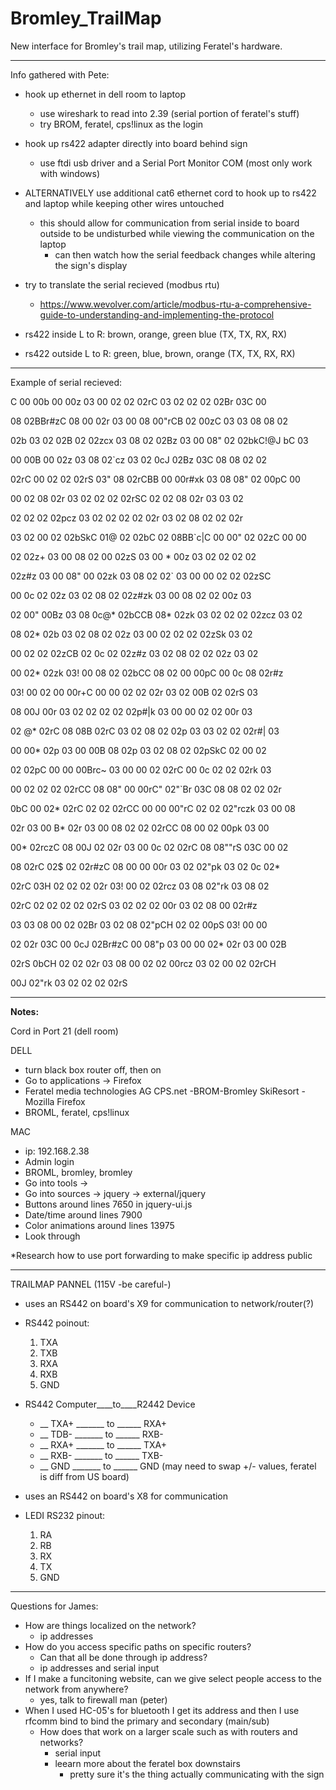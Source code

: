# Bromley_TrailMap
New interface for Bromley's trail map, utilizing Feratel's hardware.

----------------------------------------------------------------------
Info gathered with Pete:
- hook up ethernet in dell room to laptop
  - use wireshark to read into 2.39 (serial portion of feratel's stuff)
  - try BROM, feratel, cps!linux as the login
- hook up rs422 adapter directly into board behind sign
  - use ftdi usb driver and a Serial Port Monitor COM (most only work with windows)
- ALTERNATIVELY use additional cat6 ethernet cord to hook up to rs422 and laptop while keeping other wires untouched
  - this should allow for communication from serial inside to board outside to be undisturbed while viewing the communication on the laptop
    - can then watch how the serial feedback changes while altering the sign's display
- try to translate the serial recieved (modbus rtu)
  - https://www.wevolver.com/article/modbus-rtu-a-comprehensive-guide-to-understanding-and-implementing-the-protocol 

- rs422 inside L to R: brown, orange, green blue (TX, TX, RX, RX)
- rs422 outside L to R: green, blue, brown, orange (TX, TX, RX, RX)

----------------------------------------------------------------------
Example of serial recieved:

C 00 00b 00 00z 03 00 02 02 02rC 03 02 02 02 02Br 03C 00

08 02BBr#zC 08  00 02r 03 00 08 00"rCB 02 00zC 03 03 08 08 02

02b 03 02 02B 02 02zcx 03 08 02 02Bz 03 00 08" 02 02bkC!@J bC 03

00 00B 00 02z 03 08  02`cz 03 02 0cJ 02Bz 03C 08 08 02 02

02rC 00 02 02 02rS 03" 08 02rCBB 00 00r#xk 03 08 08" 02 00pC 00

00 02 08 02r 03 02 02 02 02rSC 02 02 08 02r 03 03 02

02 02 02 02pcz 03 02 02 02 02 02r 03 02 08 02 02 02r

03 02 00 02 02bSkC 01@ 02 02bC 02 08BB`c|C 00 00" 02 02zC 00 00

02 02z+ 03 00 08 02 00 02zS 03 00 * 00z 03 02 02 02 02

02z#z 03 00 08" 00 02zk 03 08 02 02` 03 00 00 02 02 02zSC

00 0c 02 02z 03 02 08 02 02z#zk 03 00 08 02 02 00z 03

02 00" 00Bz 03 08 0c@* 02bCCB 08* 02zk 03 02  02 02 02zcz 03 02

08 02* 02b 03 02 08 02 02z 03 00 02 02 02 02zSk 03 02

00 02 02 02zCB 02 0c 02 02z#z 03 02 08 02 02 02z 03 02

00 02* 02zk 03! 00 08 02 02bCC 08 02 00 00pC 00 0c 08 02r#z

03! 00 02 00 00r+C 00 00 02 02 02r 03 02 00B 02 02rS 03

08 00J 00r 03 02 02 02 02 02p#|k 03 00 00 02 02 00r 03

02 @* 02rC 08 08B 02rC 03 02 08 02 02p 03 03 02  02 02r#| 03

00 00* 02p 03 00 00B 08 02p 03 02 08 02 02pSkC 02 00 02

02 02pC 00 00 00Brc~ 03 00 00 02 02rC 00 0c 02 02 02rk 03

00 02 02 02 02rCC 08 08" 00 00rC" 02"`Br 03C 08 08 02 02 02r

0bC 00  02* 02rC 02 02 02rCC 00 00 00"rC 02 02 02"rczk 03 00 08

02r 03 00 B* 02r 03 00 08 02 02 02rCC 08 00 02 00pk 03 00

00* 02rczC 08 00J 02 02r 03 00 0c 02 02rC 08 08""rS 03C 00  02

08 02rC 02$ 02 02r#zC 08 00 00 00r 03 02 02"pk 03 02 0c 02*

02rC 03H 02 02 02 02r 03! 00 02 02rcz 03 08 02"rk 03 08 02

02rC 02 02 02 02 02rS 03 02 02 02 00r 03 02 08 00 02r#z

03 03 08 00 02 02Br 03 02 08 02"pCH 02 02 00pS 03! 00 00

02 02r 03C 00 0cJ 02Br#zC 00 08"p 03 00 00 02* 02r 03 00 02B

02rS 0bCH 02 02 02r 03 08 00 02 02 00rcz 03 02 00 02 02rCH

00J 02"rk 03 02 02 02 02rS


----------------------------------------------------------------------
**Notes:**

Cord in Port 21 (dell room)

DELL
- turn black box router off, then on
- Go to applications -> Firefox 
- Feratel media technologies AG CPS.net -BROM-Bromley SkiResort - Mozilla Firefox
- BROML, feratel, cps!linux

MAC
- ip: 192.168.2.38
- Admin login 
- BROML, bromley, bromley 
- Go into tools -> 
- Go into sources -> jquery -> external/jquery
- Buttons around lines 7650 in jquery-ui.js 
- Date/time around lines 7900
- Color animations around lines 13975
- Look through 

*Research how to use port forwarding to make specific ip address public 

----------------------------------------------------------------------

TRAILMAP PANNEL (115V -be careful-)
- uses an RS442 on board's X9 for communication to network/router(?)
- RS442 poinout:
  1. TXA
  2. TXB
  3. RXA
  4. RXB
  5. GND 
- RS442 Computer____to____R2442 Device
  - __ TXA+ _______ to ______ RXA+
  - __ TDB- _______ to ______ RXB-
  - __ RXA+ _______ to ______ TXA+
  - __ RXB- _______ to ______ TXB-
  - __ GND  _______ to ______ GND
(may need to swap +/- values, feratel is diff from US board)


- uses an RS442 on board's X8 for communication
- LEDI RS232 pinout:
  1. RA
  2. RB
  3. RX
  4. TX
  5. GND
 




--------------------------------------------------------------------------
Questions for James:
- How are things localized on the network?
  - ip addresses
- How do you access specific paths on specific routers?
  - Can that all be done through ip address?
  - ip addresses and serial input
- If I make a funcitoning website, can we give select people access to the network from anywhere?
  - yes, talk to firewall man (peter)
- When I used HC-05's for bluetooth I get its address and then I use rfcomm bind to bind the primary and secondary (main/sub)
  - How does that work on a larger scale such as with routers and networks?
    - serial input
    - leearn more about the feratel box downstairs
      - pretty sure it's the thing actually communicating with the sign
  
